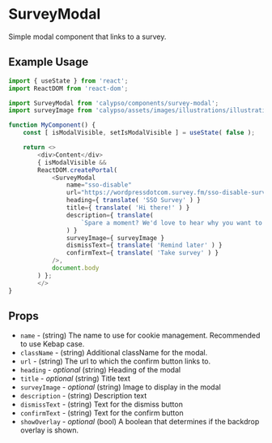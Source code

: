 # SurveyModal

Simple modal component that links to a survey.

## Example Usage

```js
import { useState } from 'react';
import ReactDOM from 'react-dom';

import SurveyModal from 'calypso/components/survey-modal';
import surveyImage from 'calypso/assets/images/illustrations/illustration-seller.svg';

function MyComponent() {
	const [ isModalVisible, setIsModalVisible ] = useState( false );

	return <>
		<div>Content</div>
		{ isModalVisible &&
		ReactDOM.createPortal(
			<SurveyModal
				name="sso-disable"
				url="https://wordpressdotcom.survey.fm/sso-disable-survey?initiated-from=calypso"
				heading={ translate( 'SSO Survey' ) }
				title={ translate( 'Hi there!' ) }
				description={ translate(
					`Spare a moment? We'd love to hear why you want to disable SSO in a quick survey.`
				) }
				surveyImage={ surveyImage }
				dismissText={ translate( 'Remind later' ) }
				confirmText={ translate( 'Take survey' ) }
			/>,
			document.body
		) };
		</>
}
```

## Props

- `name` - (string) The name to use for cookie management. Recommended to use Kebap case.
- `className` - (string) Additional className for the modal.
- `url` - (string) The url to which the confirm button links to.
- `heading` - _optional_ (string) Heading of the modal
- `title` - _optional_ (string) Title text
- `surveyImage` - _optional_ (string) Image to display in the modal
- `description` - (string) Description text
- `dismissText` - (string) Text for the dismiss button
- `confirmText` - (string) Text for the confirm button
- `showOverlay` - _optional_ (bool) A boolean that determines if the backdrop overlay is shown. 

